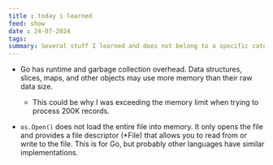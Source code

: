 ```yaml
---
title : today i learned
feed: show
date : 24-07-2024
tags: 
summary: Several stuff I learned and does not belong to a specific category. Basically a dump
---
```



- Go has runtime and garbage collection overhead. Data structures, slices, maps, and other objects may use more memory than their raw data size. 
    - This could be why I was exceeding the memory limit when trying to process 200K records.


-  `os.Open()` does not load the entire file into memory. It only opens the file and provides a file descriptor (*File) that allows you to read from or write to the file. This is for Go, but probably other languages have similar implementations.

